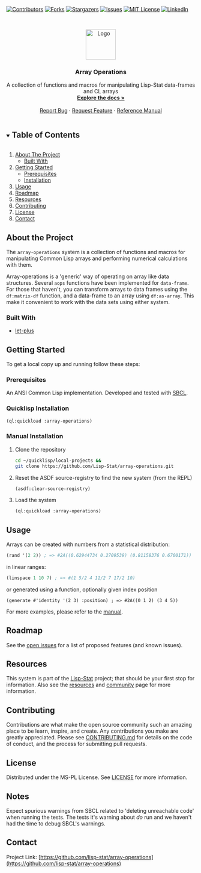
<!-- PROJECT SHIELDS -->

[![Contributors][contributors-shield]][contributors-url]
[![Forks][forks-shield]][forks-url]
[![Stargazers][stars-shield]][stars-url]
[![Issues][issues-shield]][issues-url]
[![MIT License][license-shield]][license-url]
[![LinkedIn][linkedin-shield]][linkedin-url]



<!-- PROJECT LOGO -->
<br />
<p align="center">
  <a href="https://github.com/lisp-stat/array-operations">
    <img src="https://lisp-stat.dev/images/stats-image.svg" alt="Logo" width="80" height="80">
  </a>

  <h3 align="center">Array Operations</h3>

  <p align="center">
  A collection of functions and macros for manipulating Lisp-Stat data-frames and CL arrays
	<br />
    <a href="https://lisp-stat.dev/docs/tasks/array-operations/"><strong>Explore the docs »</strong></a>
    <br />
    <br />
    <a href="https://github.com/lisp-stat/array-operations/issues">Report Bug</a>
    ·
    <a href="https://github.com/lisp-stat/array-operations/issues">Request Feature</a>
    ·
    <a href="https://lisp-stat.github.io/array-operations/">Reference Manual</a>
  </p>
</p>



<!-- TABLE OF CONTENTS -->
<details open="open">
  <summary><h2 style="display: inline-block">Table of Contents</h2></summary>
  <ol>
    <li>
      <a href="#about-the-project">About The Project</a>
      <ul>
        <li><a href="#built-with">Built With</a></li>
      </ul>
    </li>
    <li>
      <a href="#getting-started">Getting Started</a>
      <ul>
        <li><a href="#prerequisites">Prerequisites</a></li>
        <li><a href="#installation">Installation</a></li>
      </ul>
    </li>
    <li><a href="#usage">Usage</a></li>
    <li><a href="#roadmap">Roadmap</a></li>
	<li><a href="#resources">Resources</a></li>
    <li><a href="#contributing">Contributing</a></li>
    <li><a href="#license.md">License</a></li>
    <li><a href="#contact">Contact</a></li>
  </ol>
</details>



<!-- ABOUT THE PROJECT -->
## About the Project

The `array-operations` system is a collection of functions and
macros for manipulating Common Lisp arrays and performing numerical
calculations with them.

Array-operations is a 'generic' way of operating on array like data
structures. Several `aops` functions have been implemented for
`data-frame`.  For those that haven't, you can transform arrays to
data frames using the `df:matrix-df` function, and a data-frame to an
array using `df:as-array`.  This make it convenient to work with the
data sets using either system.


### Built With

* [let-plus](https://github.com/sharplispers/let-plus)

<!-- GETTING STARTED -->
## Getting Started

To get a local copy up and running follow these steps:

### Prerequisites

An ANSI Common Lisp implementation. Developed and tested with
[SBCL](https://www.sbcl.org/).

### Quicklisp Installation

```lisp
(ql:quickload :array-operations)
```

### Manual Installation

1. Clone the repository
   ```sh
   cd ~/quicklisp/local-projects &&
   git clone https://github.com/Lisp-Stat/array-operations.git
   ```
2. Reset the ASDF source-registry to find the new system (from the REPL)
   ```lisp
   (asdf:clear-source-registry)
   ```
3. Load the system
   ```lisp
   (ql:quickload :array-operations)
   ```

<!-- USAGE EXAMPLES -->
## Usage

Arrays can be created with numbers from a statistical distribution:

```lisp
(rand '(2 2)) ; => #2A((0.62944734 0.2709539) (0.81158376 0.6700171))
```

in linear ranges:

```lisp
(linspace 1 10 7) ; => #(1 5/2 4 11/2 7 17/2 10)
```

or generated using a function, optionally given index position

`(generate #'identity '(2 3) :position) ; => #2A((0 1 2)
	                                             (3 4 5))`

For more examples, please refer to the [manual](https://lisp-stat.dev/docs/tasks/array-operations).


<!-- ROADMAP -->
## Roadmap

See the [open issues](https://github.com/lisp-stat/array-operations/issues) for a list of proposed features (and known issues).

## Resources

This system is part of the [Lisp-Stat](https://lisp-stat.dev/)
project; that should be your first stop for information.  Also see the
[resources](https://lisp-stat.dev/docs/resources) and
[community](https://lisp-stat.dev/community) page for more
information.

<!-- CONTRIBUTING -->
## Contributing

Contributions are what make the open source community such an amazing place to be learn, inspire, and create.  Any contributions you make are greatly appreciated.  Please see [CONTRIBUTING.md](CONTRIBUTING.md) for details on the code of conduct, and the process for submitting pull requests.

<!-- LICENSE -->
## License

Distributed under the MS-PL License. See [LICENSE](LICENSE.md) for more information.

## Notes

Expect spurious warnings from SBCL related to 'deleting unreachable code' when running the tests.  The tests it's warning about _do_ run and we haven't had the time to debug SBCL's warnings.

<!-- CONTACT -->
## Contact

Project Link: [https://github.com/lisp-stat/array-operations](https://github.com/lisp-stat/array-operations)



<!-- MARKDOWN LINKS & IMAGES -->
<!-- https://www.markdownguide.org/basic-syntax/#reference-style-links -->
[contributors-shield]: https://img.shields.io/github/contributors/lisp-stat/array-operations.svg?style=for-the-badge
[contributors-url]: https://github.com/lisp-stat/array-operations/graphs/contributors
[forks-shield]: https://img.shields.io/github/forks/lisp-stat/array-operations.svg?style=for-the-badge
[forks-url]: https://github.com/lisp-stat/array-operations/network/members
[stars-shield]: https://img.shields.io/github/stars/lisp-stat/array-operations.svg?style=for-the-badge
[stars-url]: https://github.com/lisp-stat/array-operations/stargazers
[issues-shield]: https://img.shields.io/github/issues/lisp-stat/array-operations.svg?style=for-the-badge
[issues-url]: https://github.com/lisp-stat/array-operations/issues
[license-shield]: https://img.shields.io/github/license/lisp-stat/array-operations.svg?style=for-the-badge
[license-url]: https://github.com/lisp-stat/array-operations/blob/master/LICENSE
[linkedin-shield]: https://img.shields.io/badge/-LinkedIn-black.svg?style=for-the-badge&logo=linkedin&colorB=555
[linkedin-url]: https://www.linkedin.com/company/symbolics/


